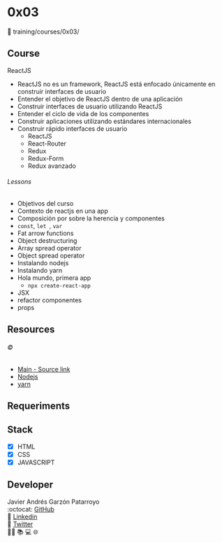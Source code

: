 # 0x03
:open_file_folder: training/courses/0x03/

## Course
ReactJS
* ReactJS no es un framework, ReactJS está enfocado únicamente en construir interfaces de usuario
* Entender el objetivo de ReactJS dentro de una aplicación
* Construir interfaces de usuario utilizando ReactJS
* Entender el ciclo de vida de los componentes
* Construir aplicaciones utilizando estándares internacionales
* Construir rápido interfaces de usuario
  - ReactJS
  - React-Router
  - Redux
  - Redux-Form​
  - Redux avanzado
###### Lessons
* Objetivos del curso
* Contexto de reactjs en una app
* Composición por sobre la herencia y componentes
* ```const```, ```let ```, ```var```
* Fat arrow functions
* Object destructuring
* Array spread operator
* Object spread operator
* Instalando nodejs
* Instalando yarn
* Hola mundo, primera app
  - ```npx create-react-app```
* JSX
* refactor componentes
* props

## Resources
###### :copyright:
* [Main - Source link](https://www.youtube.com/watch?v=6By0BN4Zfn8&list=PLSnadb41DsdKJQjAz4mVJjpbXbkciJ8sq)
* [Nodejs](https://nodejs.org)
* [yarn](https://yarnpkg.com/)

## Requeriments


## Stack
* [x] HTML
* [x] CSS
* [x] JAVASCRIPT

## Developer
Javier Andrés Garzón Patarroyo  
:octocat: [GitHub](https://github.com/javierandresgp/)  
:link: [Linkedin](https://www.linkedin.com/in/javierandresgp/)  
:link: [Twitter](https://twitter.com/javierandresgp0)  
:man_technologist: :books: :computer: :globe_with_meridians: